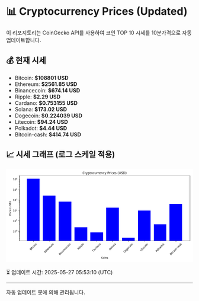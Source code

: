 
# 📊 Cryptocurrency Prices (Updated)

이 리포지토리는 CoinGecko API를 사용하여 코인 TOP 10 시세를 10분가격으로 자동 업데이트합니다.

## 💰 현재 시세
- Bitcoin: **$108801 USD**
- Ethereum: **$2561.85 USD**
- Binancecoin: **$674.14 USD**
- Ripple: **$2.29 USD**
- Cardano: **$0.753155 USD**
- Solana: **$173.02 USD**
- Dogecoin: **$0.224039 USD**
- Litecoin: **$94.24 USD**
- Polkadot: **$4.44 USD**
- Bitcoin-cash: **$414.74 USD**

## 📈 시세 그래프 (로그 스케일 적용)
![Crypto Prices](crypto_prices.png)

⏳ 업데이트 시간: 2025-05-27 05:53:10 (UTC)

---
자동 업데이트 봇에 의해 관리됩니다.
